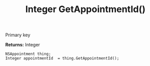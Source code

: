 ﻿---
uid: crmscript_ref_NSAppointment_GetAppointmentId
title: Integer GetAppointmentId()
intellisense: NSAppointment.GetAppointmentId
keywords: NSAppointment, GetAppointmentId
so.topic: reference
---

Primary key

**Returns:** Integer


```crmscript
NSAppointment thing;
Integer appointmentId  = thing.GetAppointmentId();
```


